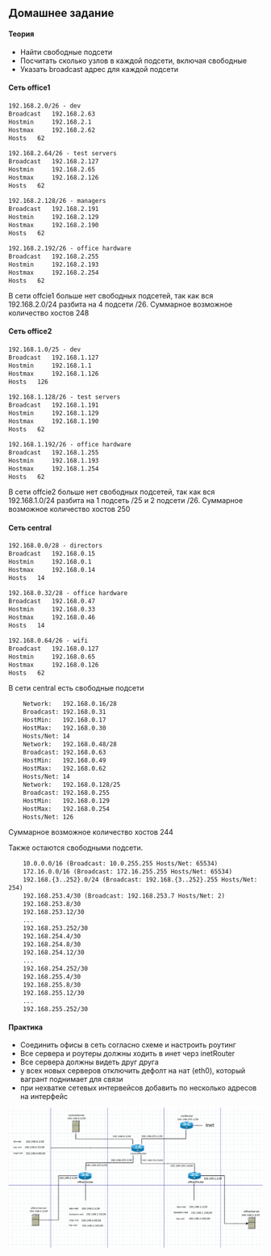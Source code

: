## Домашнее задание

#### Теория

- Найти свободные подсети
- Посчитать сколько узлов в каждой подсети, включая свободные
- Указать broadcast адрес для каждой подсети

#### Сеть office1

```
192.168.2.0/26 - dev
Broadcast 	192.168.2.63
Hostmin 	192.168.2.1
Hostmax 	192.168.2.62
Hosts 	62
```

```
192.168.2.64/26 - test servers
Broadcast 	192.168.2.127
Hostmin 	192.168.2.65
Hostmax 	192.168.2.126
Hosts 	62
```

```
192.168.2.128/26 - managers
Broadcast 	192.168.2.191
Hostmin 	192.168.2.129
Hostmax 	192.168.2.190
Hosts 	62
```

```
192.168.2.192/26 - office hardware
Broadcast 	192.168.2.255
Hostmin 	192.168.2.193
Hostmax 	192.168.2.254
Hosts 	62
```

В сети offcie1 больше нет свободных подсетей, так как вся 192.168.2.0/24 разбита на 4 подсети /26.
Суммарное возможное количество хостов 248

#### Сеть office2

```
192.168.1.0/25 - dev
Broadcast 	192.168.1.127
Hostmin 	192.168.1.1
Hostmax 	192.168.1.126
Hosts 	126
```

```
192.168.1.128/26 - test servers
Broadcast 	192.168.1.191
Hostmin 	192.168.1.129
Hostmax 	192.168.1.190
Hosts 	62
```

```
192.168.1.192/26 - office hardware
Broadcast 	192.168.1.255
Hostmin 	192.168.1.193
Hostmax 	192.168.1.254
Hosts 	62
```

В сети offcie2 больше нет свободных подсетей, так как вся 192.168.1.0/24 разбита на 1 подсеть /25 и 2 подсети /26.
Суммарное возможное количество хостов 250

#### Сеть central

```
192.168.0.0/28 - directors
Broadcast 	192.168.0.15
Hostmin 	192.168.0.1
Hostmax 	192.168.0.14
Hosts 	14
```

```
192.168.0.32/28 - office hardware
Broadcast 	192.168.0.47
Hostmin 	192.168.0.33
Hostmax 	192.168.0.46
Hosts 	14
```

```
192.168.0.64/26 - wifi
Broadcast 	192.168.0.127
Hostmin 	192.168.0.65
Hostmax 	192.168.0.126
Hosts 	62
```

В сети central есть свободные подсети

```
    Network:   192.168.0.16/28
    Broadcast: 192.168.0.31
    HostMin:   192.168.0.17
    HostMax:   192.168.0.30
    Hosts/Net: 14
    Network:   192.168.0.48/28
    Broadcast: 192.168.0.63
    HostMin:   192.168.0.49
    HostMax:   192.168.0.62
    Hosts/Net: 14
    Network:   192.168.0.128/25
    Broadcast: 192.168.0.255
    HostMin:   192.168.0.129
    HostMax:   192.168.0.254
    Hosts/Net: 126
```

Суммарное возможное количество хостов 244

Также остаются свободными подсети.

```
    10.0.0.0/16 (Broadcast: 10.0.255.255 Hosts/Net: 65534)
    172.16.0.0/16 (Broadcast: 172.16.255.255 Hosts/Net: 65534)
    192.168.{3..252}.0/24 (Broadcast: 192.168.{3..252}.255 Hosts/Net: 254)
    192.168.253.4/30 (Broadcast: 192.168.253.7 Hosts/Net: 2)
    192.168.253.8/30
    192.168.253.12/30
    ...
    192.168.253.252/30
    192.168.254.4/30
    192.168.254.8/30
    192.168.254.12/30
    ...
    192.168.254.252/30
    192.168.255.4/30
    192.168.255.8/30
    192.168.255.12/30
    ...
    192.168.255.252/30
```



#### Практика

- Соединить офисы в сеть согласно схеме и настроить роутинг
- Все сервера и роутеры должны ходить в инет черз inetRouter
- Все сервера должны видеть друг друга
- у всех новых серверов отключить дефолт на нат (eth0), который вагрант поднимает для связи
- при нехватке сетевых интервейсов добавить по несколько адресов на интерфейс

![networking](networking.png)